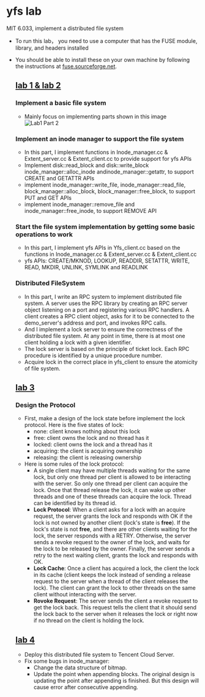 # yfs lab
 MIT 6.033, implement a distributed file system
  - To run this lab， you need to use a computer that has the FUSE module, library, and headers installed
  - You should be able to install these on your own machine by following the instructions at [fuse.sourceforge.net](https://github.com/libfuse/libfuse).

    ## [lab 1 & lab 2](https://github.com/TactfulYuu/FileSystem-yfs/tree/lab2)
    ### Implement a basic file system
    - Mainly focus on implementing parts shown in this image
    ![Lab1 Part 2](https://github.com/TactfulYuu/yfs-lab/blob/master/img/lab1_part2_structure.png)
    ### Implement an inode manager to support the file system
    - In this part, I implement functions in Inode_manager.cc & Extent_server.cc & Extent_client.cc to provide support for yfs APIs
    - Implement disk::read_block and disk::write_block inode_manager::alloc_inode andinode_manager::getattr, to support CREATE and GETATTR APIs
    - implement inode_manager::write_file, inode_manager::read_file, block_manager::alloc_block, block_manager::free_block, to support PUT and GET APIs
    -  implement inode_manager::remove_file and inode_manager::free_inode, to support REMOVE API
    ### Start the file system implementation by getting some basic operations to work
    - In this part, I implement yfs APIs in Yfs_client.cc based on the functions in Inode_manager.cc & Extent_server.cc & Extent_client.cc
    - yfs APIs: CREATE/MKNOD, LOOKUP, READDIR, SETATTR, WRITE, READ, MKDIR, UNLINK, SYMLINK and READLINK
    ### Distributed FileSystem
    - In this part, I write an RPC system to implement distributed file system. A server uses the RPC library by creating an RPC server object listening on a port and registering various RPC handlers. A client creates a RPC client object, asks for it to be connected to the demo_server's address and port, and invokes RPC calls.
    - And I implement a lock server to ensure the correctness of the distributed file system. At any point in time, there is at most one client holding a lock with a given identifier. 
    - The lock server is based on the principle of ticket lock. Each RPC procedure is identified by a unique procedure number. 
    - Acquire lock in the correct place in yfs_client to ensure the atomicity of file system.
    ## [lab 3](https://github.com/TactfulYuu/FileSystem-yfs/tree/lab3)
    ### Design the Protocol
    - First, make a design of the lock state before implement the lock protocol. Here is the five states of lock:
      - none: client knows nothing about this lock
      - free: client owns the lock and no thread has it
      - locked: client owns the lock and a thread has it
      - acquiring: the client is acquiring ownership
      - releasing: the client is releasing ownership
    - Here is some rules of the lock protocol:
      - A single client may have multiple threads waiting for the same lock, but only one thread per client is allowed to be interacting with the server. So only one thread per client can acquire the lock. Once that thread release the lock, it can wake up other threads and one of these threads can acquire the lock. Thread can be identified by its thread id.
      - **Lock Protocol**: When a client asks for a lock with an acquire request, the server grants the lock and responds with OK if the lock is not owned by another client (lock's state is **free**). If the lock's state is not **free**, and there are other clients waiting for the lock, the server responds with a RETRY. Otherwise, the server sends a revoke request to the owner of the lock, and waits for the lock to be released by the owner. Finally, the server sends a retry to the next waiting client, grants the lock and responds with OK.
      - **Lock Cache**: Once a client has acquired a lock, the client the lock in its cache (client keeps the lock instead of sending a release request to the server when a thread of the client releases the lock). The client can grant the lock to other threads on the same client without interacting with the server.
      - **Rovoke Request**: The server sends the client a revoke request to get the lock back. This request tells the client that it should send the lock back to the server when it releases the lock or right now if no thread on the client is holding the lock.
    ## [lab 4](https://github.com/TactfulYuu/FileSystem-yfs/tree/lab3)
    - Deploy this distributed file system to Tencent Cloud Server.
    - Fix some bugs in inode_manager:
      - Change the data structure of bitmap.
      - Update the point when appending blocks. The original design is updating the point after appending is finished. But this design will cause error after consecutive appending.
